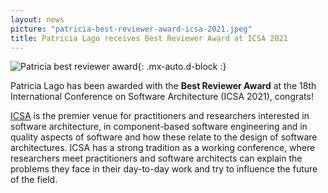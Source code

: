 ```yaml
---
layout: news
picture: "patricia-best-reviewer-award-icsa-2021.jpeg"
title: Patricia Lago receives Best Reviewer Award at ICSA 2021
---
```


![Patricia best reviewer award](/img/news/patricia-best-reviewer-award-icsa-2021.jpeg){: .mx-auto.d-block :}

Patricia Lago has been awarded with the **Best Reviewer Award** at the 18th International Conference on Software Architecture (ICSA 2021), congrats!

[ICSA](https://icsa-conferences.org/2021/) is the premier venue for practitioners and researchers interested in software architecture, in component-based software engineering and in quality aspects of software and how these relate to the design of software architectures. ICSA has a strong tradition as a working conference, where researchers meet practitioners and software architects can explain the problems they face in their day-to-day work and try to influence the future of the field.

